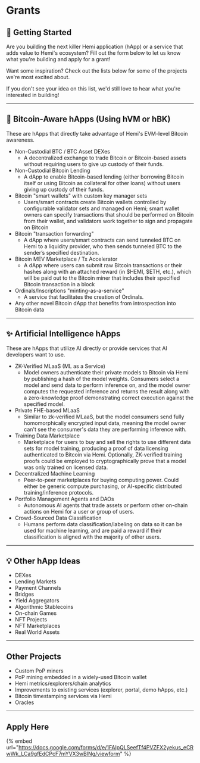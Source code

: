 # Grants

## 🏁 Getting Started

Are you building the next killer Hemi application (hApp) or a service that adds value to Hemi's ecosystem? Fill out the form below to let us know what you're building and apply for a grant!

Want some inspiration? Check out the lists below for some of the projects we're most excited about.&#x20;

If you don't see your idea on this list, we'd still love to hear what you're interested in building!&#x20;

***

## 🤖 Bitcoin-Aware hApps (Using hVM or hBK)

These are hApps that directly take advantage of Hemi's EVM-level Bitcoin awareness.

* Non-Custodial BTC / BTC Asset DEXes
  * A decentralized exchange to trade Bitcoin or Bitcoin-based assets without requiring users to give up custody of their funds.&#x20;
* Non-Custodial Bitcoin Lending
  * A dApp to enable Bitcoin-based lending (either borrowing Bitcoin itself or using Bitcoin as collateral for other loans) without users giving up custody of their funds.&#x20;
* Bitcoin "smart wallets" with custom key manager sets
  * Users/smart contracts create Bitcoin wallets controlled by configurable validator sets and managed on Hemi; smart wallet owners can specify transactions that should be performed on Bitcoin from their wallet, and validators work together to sign and propagate on Bitcoin
* Bitcoin "transaction forwarding"
  * A dApp where users/smart contracts can send tunneled BTC on Hemi to a liquidity provider, who then sends tunneled BTC to the sender’s specified destination.
* Bitcoin MEV Marketplace / Tx Accelerator
  * A dApp where users can submit raw Bitcoin transactions or their hashes along with an attached reward (in $HEMI, $ETH, etc.), which will be paid out to the Bitcoin miner that includes their specified Bitcoin transaction in a block
* Ordinals/Inscriptions "minting-as-a-service"
  * A service that facilitates the creation of Ordinals.&#x20;
* Any other novel Bitcoin dApp that benefits from introspection into Bitcoin data

***

## ✨ Artificial Intelligence hApps

These are hApps that utilize AI directly or provide services that AI developers want to use.

* ZK-Verified MLaaS (ML as a Service)
  * Model owners authenticate their private models to Bitcoin via Hemi by publishing a hash of the model weights. Consumers select a model and send data to perform inference on, and the model owner computes the requested inference and returns the result along with a zero-knowledge proof demonstrating correct execution against the specified model.
* Private FHE-based MLaaS
  * Similar to zk-verified MLaaS, but the model consumers send fully homomorphically encrypted input data, meaning the model owner can't see the consumer's data they are performing inference with.
* Training Data Marketplace
  * Marketplace for users to buy and sell the rights to use different data sets for model training, producing a proof of data licensing authenticated to Bitcoin via Hemi. Optionally, ZK-verified training proofs could be employed to cryptographically prove that a model was only trained on licensed data.
* Decentralized Machine Learning
  * Peer-to-peer marketplaces for buying computing power. Could either be generic compute purchasing, or AI-specific distributed training/inference protocols.
* Portfolio Management Agents and DAOs
  * Autonomous AI agents that trade assets or perform other on-chain actions on Hemi for a user or group of users.
* Crowd-Sourced Data Classification
  * Humans perform data classification/labeling on data so it can be used for machine learning, and are paid a reward if their classification is aligned with the majority of other users.&#x20;

***

## 💡 Other hApp Ideas

* DEXes
* Lending Markets
* Payment Channels
* Bridges
* Yield Aggregators
* Algorithmic Stablecoins
* On-chain Games
* NFT Projects&#x20;
* NFT Marketplaces
* Real World Assets

***

## Other Projects

* Custom PoP miners
* PoP mining embedded in a widely-used Bitcoin wallet
* Hemi metrics/explorers/chain analytics
* Improvements to existing services (explorer, portal, demo hApps, etc.)
* Bitcoin timestamping services via Hemi
* Oracles

***

## Apply Here

{% embed url="https://docs.google.com/forms/d/e/1FAIpQLSeefTf4PVZFX2yekus_eCRwWk_LCa9gfEdCPcF7mYVX3wBINg/viewform" %}
